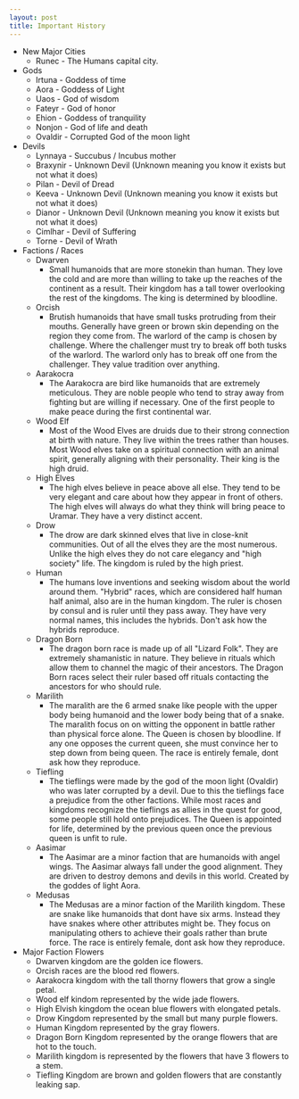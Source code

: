 ```yaml
---
layout: post
title: Important History
---
```

- New Major Cities
    - Runec - The Humans capital city. 
- Gods
    - Irtuna - Goddess of time
    - Aora - Goddess of Light
    - Uaos - God of wisdom
    - Fateyr - God of honor
    - Ehion - Goddess of tranquility
    - Nonjon - God of life and death
    - Ovaldir - Corrupted God of the moon light
- Devils
    - Lynnaya - Succubus / Incubus mother
    - Braxynir - Unknown Devil (Unknown meaning you know it exists but not what it does)
    - Pilan - Devil of Dread
    - Keeva - Unknown Devil (Unknown meaning you know it exists but not what it does)
    - Dianor - Unknown Devil (Unknown meaning you know it exists but not what it does)
    - Cimlhar - Devil of Suffering
    - Torne - Devil of Wrath
- Factions / Races  
    - Dwarven
        - Small humanoids that are more stonekin than human. They love the cold and are more than willing to take up the reaches of the continent as a result. Their kingdom has a tall tower overlooking the rest of the kingdoms. The king is determined by bloodline.
    - Orcish
        - Brutish humanoids that have small tusks protruding from their mouths. Generally have green or brown skin depending on the region they come from. The warlord of the camp is chosen by challenge. Where the challenger must try to break off both tusks of the warlord. The warlord only has to break off one from the challenger. They value tradition over anything.
    - Aarakocra
        - The Aarakocra are bird like humanoids that are extremely meticulous. They are noble people who tend to stray away from fighting but are willing if necessary. One of the first people to make peace during the first continental war.
    - Wood Elf
        - Most of the Wood Elves are druids due to their strong connection at birth with nature. They live within the trees rather than houses. Most Wood elves take on a spiritual connection with an animal spirit, generally aligning with their personality. Their king is the high druid.
    - High Elves
        - The high elves believe in peace above all else. They tend to be very elegant and care about how they appear in front of others. The high elves will always do what they think will bring peace to Uramar. They have a very distinct accent.
    - Drow
        - The drow are dark skinned elves that live in close-knit communities. Out of all the elves they are the most numerous. Unlike the high elves they do not care elegancy and "high society" life. The kingdom is ruled by the high priest.
    - Human
        - The humans love inventions and seeking wisdom about the world around them. "Hybrid" races, which are considered half human half animal, also are in the human kingdom. The ruler is chosen by consul and is ruler until they pass away. They have very normal names, this includes the hybrids. Don't ask how the hybrids reproduce.
    - Dragon Born
        - The dragon born race is made up of all "Lizard Folk". They are extremely shamanistic in nature. They believe in rituals which allow them to channel the magic of their ancestors. The Dragon Born races select their ruler based off rituals contacting the ancestors for who should rule.  
    - Marilith
        - The maralith are the 6 armed snake like people with the upper body being humanoid and the lower body being that of a snake. The maralith focus on on witting the opponent in battle rather than physical force alone. The Queen is chosen by bloodline. If any one opposes the current queen, she must convince her to step down from being queen. The race is entirely female, dont ask how they reproduce.    
    - Tiefling
        - The tieflings were made by the god of the moon light (Ovaldir) who was later corrupted by a devil. Due to this the tieflings face a prejudice from the other factions. While most races and kingdoms recognize the tieflings as allies in the quest for good, some people still hold onto prejudices. The Queen is appointed for life, determined by the previous queen once the previous queen is unfit to rule.
    - Aasimar
        - The Aasimar are a minor faction that are humanoids with angel wings. The Aasimar always fall under the good alignment. They are driven to destroy demons and devils in this world. Created by the goddes of light Aora.
    - Medusas
        - The Medusas are a minor faction of the Marilith kingdom. These are snake like humanoids that dont have six arms. Instead they have snakes where other attributes might be.  They focus on manipulating others to achieve their goals rather than brute force. The race is entirely female, dont ask how they reproduce.    
- Major Faction Flowers
    - Dwarven kingdom are the golden ice flowers.
    - Orcish races are the blood red flowers.
    - Aarakocra kingdom with the tall thorny flowers that grow a single petal.
    - Wood elf kindom represented by the wide jade flowers.
    - High Elvish kingdom the ocean blue flowers with elongated petals.
    - Drow Kingdom represented by the small but many purple flowers.
    - Human Kingdom represented by the gray flowers.
    - Dragon Born Kingdom represented by the orange flowers that are hot to the touch.
    - Marilith kingdom is represented by the flowers that have 3 flowers to a stem.
    - Tiefling Kingdom are brown and golden flowers that are constantly leaking sap.  
